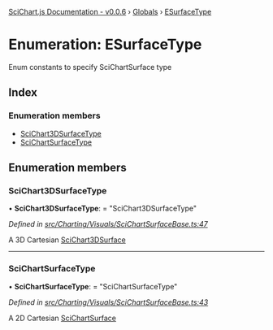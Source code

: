 [SciChart.js Documentation - v0.0.6](../README.md) › [Globals](../globals.md) › [ESurfaceType](esurfacetype.md)

# Enumeration: ESurfaceType

Enum constants to specify SciChartSurface type

## Index

### Enumeration members

* [SciChart3DSurfaceType](esurfacetype.md#scichart3dsurfacetype)
* [SciChartSurfaceType](esurfacetype.md#scichartsurfacetype)

## Enumeration members

###  SciChart3DSurfaceType

• **SciChart3DSurfaceType**: = "SciChart3DSurfaceType"

*Defined in [src/Charting/Visuals/SciChartSurfaceBase.ts:47](https://github.com/ABTSoftware/SciChart.Dev/blob/ff9f38d289/Web/src/SciChart/src/Charting/Visuals/SciChartSurfaceBase.ts#L47)*

A 3D Cartesian [SciChart3DSurface](../classes/scichart3dsurface.md)

___

###  SciChartSurfaceType

• **SciChartSurfaceType**: = "SciChartSurfaceType"

*Defined in [src/Charting/Visuals/SciChartSurfaceBase.ts:43](https://github.com/ABTSoftware/SciChart.Dev/blob/ff9f38d289/Web/src/SciChart/src/Charting/Visuals/SciChartSurfaceBase.ts#L43)*

A 2D Cartesian [SciChartSurface](../classes/scichartsurface.md)
